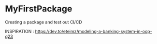 # MyFirstPackage
Creating a package and test out CI/CD


INSPIRATION : https://dev.to/eteimz/modeling-a-banking-system-in-oop-g23